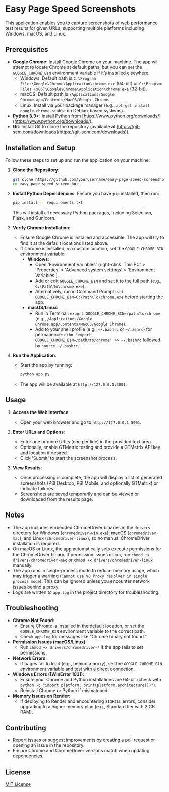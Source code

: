 # Easy Page Speed Screenshots

This application enables you to capture screenshots of web performance test results for given URLs, supporting multiple platforms including Windows, macOS, and Linux.

## Prerequisites
- **Google Chrome**: Install Google Chrome on your machine. The app will attempt to locate Chrome at default paths, but you can set the `GOOGLE_CHROME_BIN` environment variable if it’s installed elsewhere.
  - Windows: Default path is `C:\Program Files\Google\Chrome\Application\chrome.exe` (64-bit) or `C:\Program Files (x86)\Google\Chrome\Application\chrome.exe` (32-bit).
  - macOS: Default path is `/Applications/Google Chrome.app/Contents/MacOS/Google Chrome`.
  - Linux: Install via your package manager (e.g., `apt-get install google-chrome-stable` on Debian-based systems).
- **Python 3.9+**: Install Python from [https://www.python.org/downloads/](https://www.python.org/downloads/).
- **Git**: Install Git to clone the repository (available at [https://git-scm.com/downloads](https://git-scm.com/downloads)).

## Installation and Setup
Follow these steps to set up and run the application on your machine:

1. **Clone the Repository**:
   ```bash
   git clone https://github.com/yourusername/easy-page-speed-screenshots.git
   cd easy-page-speed-screenshots
   ```

2. **Install Python Dependencies**:
   Ensure you have `pip` installed, then run:
   ```bash
   pip install -r requirements.txt
   ```
   This will install all necessary Python packages, including Selenium, Flask, and Gunicorn.

3. **Verify Chrome Installation**:
   - Ensure Google Chrome is installed and accessible. The app will try to find it at the default locations listed above.
   - If Chrome is installed in a custom location, set the `GOOGLE_CHROME_BIN` environment variable:
     - **Windows**:
       - Open 'Environment Variables' (right-click 'This PC' > 'Properties' > 'Advanced system settings' > 'Environment Variables').
       - Add or edit `GOOGLE_CHROME_BIN` and set it to the full path (e.g., `C:\Path\To\chrome.exe`).
       - Alternatively, run in Command Prompt: `set GOOGLE_CHROME_BIN=C:\Path\To\chrome.exe` before starting the app.
     - **macOS/Linux**:
       - Run in Terminal: `export GOOGLE_CHROME_BIN=/path/to/chrome` (e.g., `/Applications/Google Chrome.app/Contents/MacOS/Google Chrome`).
       - Add to your shell profile (e.g., `~/.bashrc` or `~/.zshrc`) for permanence: `echo 'export GOOGLE_CHROME_BIN=/path/to/chrome' >> ~/.bashrc` followed by `source ~/.bashrc`.

4. **Run the Application**:
   - Start the app by running:
     ```bash
     python app.py
     ```
   - The app will be available at `http://127.0.0.1:5001`.

## Usage
1. **Access the Web Interface**:
   - Open your web browser and go to `http://127.0.0.1:5001`.

2. **Enter URLs and Options**:
   - Enter one or more URLs (one per line) in the provided text area.
   - Optionally, enable GTMetrix testing and provide a GTMetrix API key and location if desired.
   - Click 'Submit' to start the screenshot process.

3. **View Results**:
   - Once processing is complete, the app will display a list of generated screenshots (PSI Desktop, PSI Mobile, and optionally GTMetrix) or indicate failures.
   - Screenshots are saved temporarily and can be viewed or downloaded from the results page.

## Notes
- The app includes embedded ChromeDriver binaries in the `drivers` directory for Windows (`chromedriver-win.exe`), macOS (`chromedriver-mac`), and Linux (`chromedriver-linux`), so no manual ChromeDriver installation is required.
- On macOS or Linux, the app automatically sets execute permissions for the ChromeDriver binary. If permission issues occur, run `chmod +x drivers/chromedriver-mac` or `chmod +x drivers/chromedriver-linux` manually.
- The app runs in single-process mode to reduce memory usage, which may trigger a warning (`Cannot use V8 Proxy resolver in single process mode`). This can be ignored unless you encounter network issues behind a proxy.
- Logs are written to `app.log` in the project directory for troubleshooting.

## Troubleshooting
- **Chrome Not Found**:
  - Ensure Chrome is installed in the default location, or set the `GOOGLE_CHROME_BIN` environment variable to the correct path.
  - Check `app.log` for messages like “Chrome binary not found.”
- **Permission Issues (macOS/Linux)**:
  - Run `chmod +x drivers/chromedriver-*` if the app fails to set permissions.
- **Network Errors**:
  - If pages fail to load (e.g., behind a proxy), set the `GOOGLE_CHROME_BIN` environment variable and test with a direct connection.
- **Windows Errors ([WinError 193])**:
  - Ensure your Chrome and Python installations are 64-bit (check with `python -c "import platform; print(platform.architecture())"`).
  - Reinstall Chrome or Python if mismatched.
- **Memory Issues on Render**:
  - If deploying to Render and encountering `SIGKILL` errors, consider upgrading to a higher memory plan (e.g., Standard tier with 2 GB RAM).

## Contributing
- Report issues or suggest improvements by creating a pull request or opening an issue in the repository.
- Ensure Chrome and ChromeDriver versions match when updating dependencies.

## License
[MIT License](https://github.com/viivue/easy-page-speed-screenshots/blob/enhancement/LICENSE)
